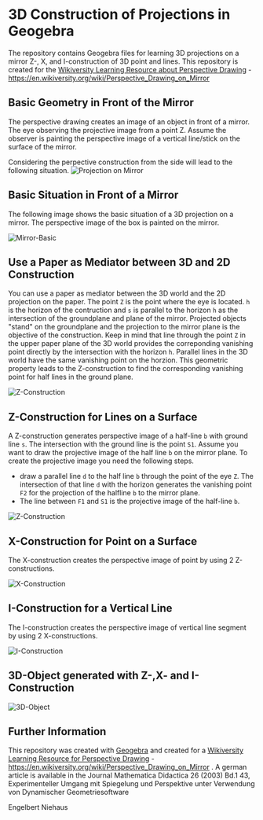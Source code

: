 # 3D Construction of Projections in Geogebra
The repository contains Geogebra files for learning 3D projections on a mirror Z-, X, and I-construction of 3D point and lines.
This repository is created for the [Wikiversity Learning Resource about Perspective Drawing](https://en.wikiversity.org/wiki/Perspective_Drawing_on_Mirror) - https://en.wikiversity.org/wiki/Perspective_Drawing_on_Mirror

## Basic Geometry in Front of the Mirror
The perspective drawing creates an image of an object in front of a mirror. The eye observing the projective image from a point Z. 
Assume the observer is painting the perspective image of a vertical line/stick on the surface of the mirror.

Considering the perpective construction from the side will lead to the following situation.
![Projection on Mirror](img/sideview_i_construction_en.png)

## Basic Situation in Front of a Mirror
The following image shows the basic situation of a 3D projection on a mirror. The perspective image of the box is painted on the mirror.

![Mirror-Basic](img/3d_object_perspective_drawing_red_lines.png)

## Use a Paper as Mediator between 3D and 2D Construction 
You can use a paper as mediator between the 3D world and the 2D projection on the paper. The point `Z` is the point where the eye is located. `h` is the horizon of the contruction and `s` is parallel to the horizon `h` as the intersection of the groundplane and plane of the mirror. Projected objects "stand" on the groundplane and the projection to the mirror plane is the objective of the construction. Keep in mind that line through the point `Z` in the upper paper plane of the 3D world provides the correponding vanishing point directly by the intersection with the horizon `h`. Parallel lines in the 3D world have the same vanishing point on the horzion. This geometric property leads to the Z-construction to find the corresponding vanishing point for half lines in the ground plane.

![Z-Construction](img/paper_location_mirror_unfold.png)

## Z-Construction for Lines on a Surface
A Z-construction generates perspective image of a half-line `b` with ground line `s`. The intersection with the ground line is the point `S1`. Assume you want to draw the projective image of the half line `b` on the mirror plane. To create the projective image you need the following steps. 
* draw a parallel line `d` to the half line `b` through the point of the eye `Z`. The intersection of that line `d` with the horizon generates the vanishing point `F2` for the projection of the halfline `b` to the mirror plane. 
* The line between `F1` and `S1` is the projective image of the half-line `b`.

![Z-Construction](img/z_construction_line_on_surface.png)

## X-Construction for Point on a Surface
The X-construction creates the perspective image of point by using 2 Z-constructions.

![X-Construction](img/x_construction_point_on_surface.png)

## I-Construction for a Vertical Line
The I-construction creates the perspective image of vertical line segment by using 2 X-constructions.

![I-Construction](img/i_construction_point_over_surface.png)

## 3D-Object generated with Z-,X- and I-Construction

![3D-Object](img/3d_object_perspective_drawing.png)




## Further Information
This repository was created with [Geogebra](https://en.wikipedia.org/wiki/Geogebra) and created for a [Wikiversity Learning Resource for Perspective Drawing](https://en.wikiversity.org/wiki/Perspective_Drawing_on_Mirror) - https://en.wikiversity.org/wiki/Perspective_Drawing_on_Mirror .
A german article is available in the Journal Mathematica Didactica 26 (2003) Bd.1 43, Experimenteller Umgang mit Spiegelung und Perspektive unter Verwendung von Dynamischer Geometriesoftware

Engelbert Niehaus
